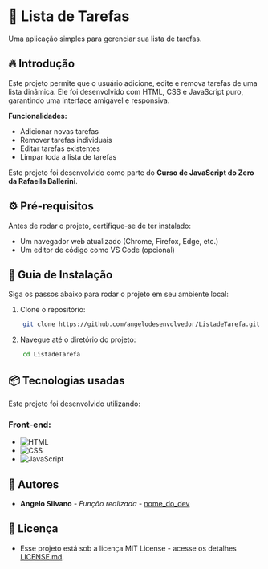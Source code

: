 # 📝 Lista de Tarefas

Uma aplicação simples para gerenciar sua lista de tarefas.

## 🔥 Introdução

Este projeto permite que o usuário adicione, edite e remova tarefas de uma lista dinâmica. Ele foi desenvolvido com HTML, CSS e JavaScript puro, garantindo uma interface amigável e responsiva.

**Funcionalidades:**
- Adicionar novas tarefas
- Remover tarefas individuais
- Editar tarefas existentes
- Limpar toda a lista de tarefas

Este projeto foi desenvolvido como parte do **Curso de JavaScript do Zero da Rafaella Ballerini**.

## ⚙️ Pré-requisitos

Antes de rodar o projeto, certifique-se de ter instalado:
- Um navegador web atualizado (Chrome, Firefox, Edge, etc.)
- Um editor de código como VS Code (opcional)

## 🔨 Guia de Instalação

Siga os passos abaixo para rodar o projeto em seu ambiente local:

1. Clone o repositório:
```bash
    git clone https://github.com/angelodesenvolvedor/ListadeTarefa.git
```
2. Navegue até o diretório do projeto:
```bash
    cd ListadeTarefa
```

## 📦 Tecnologias usadas

Este projeto foi desenvolvido utilizando:

### Front-end:
- ![HTML](https://img.shields.io/badge/HTML-E34F26?style=for-the-badge&logo=html5&logoColor=white)
- ![CSS](https://img.shields.io/badge/CSS-1572B6?style=for-the-badge&logo=css3&logoColor=white)
- ![JavaScript](https://img.shields.io/badge/JavaScript-F7DF1E?style=for-the-badge&logo=javascript&logoColor=black)

## 👷 Autores

* **Angelo Silvano** - *Função realizada* - [nome_do_dev](https://github.com/link_do_Perfil)

## 📄 Licença

* Esse projeto está sob a licença MIT License - acesse os detalhes [LICENSE.md](https://github.com/angelodesenvolvedor/ListadeTarefa/tree/master?tab=MIT-1-ov-file).
